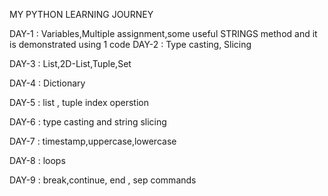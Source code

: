 MY PYTHON LEARNING JOURNEY

DAY-1 : Variables,Multiple assignment,some useful STRINGS method and it is demonstrated using 1 code
DAY-2 : Type casting, Slicing

DAY-3 : List,2D-List,Tuple,Set

DAY-4 : Dictionary

DAY-5 : list , tuple index operstion

DAY-6 : type casting and string slicing

DAY-7 : timestamp,uppercase,lowercase

DAY-8 : loops 

DAY-9 : break,continue, end , sep commands